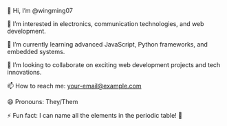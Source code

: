 
👋 Hi, I’m @wingming07

👀 I’m interested in electronics, communication technologies, and web development.

🌱 I’m currently learning advanced JavaScript, Python frameworks, and embedded systems.

💞️ I’m looking to collaborate on exciting web development projects and tech innovations.

📫 How to reach me: your-email@example.com

😄 Pronouns: They/Them

⚡ Fun fact: I can name all the elements in the periodic table! 🧪
<!---
wingming07/wingming07 is a ✨ special ✨ repository because its `README.md` (this file) appears on your GitHub profile.
You can click the Preview link to take a look at your changes.
--->
